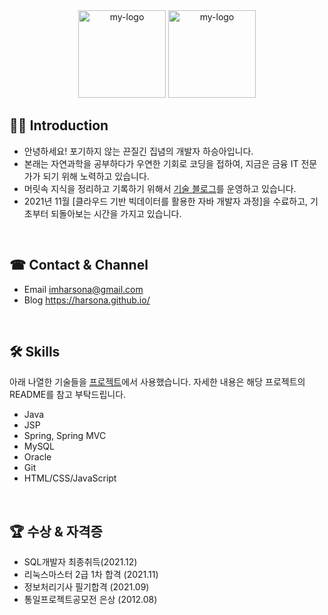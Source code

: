 <!-- ### Hi there 👋
**harsona/harsona** is a ✨ _special_ ✨ repository because its `README.md` (this file) appears on your GitHub profile.

Here are some ideas to get you started:

- 🔭 I’m currently working on ...
- 🌱 I’m currently learning ...
- 👯 I’m looking to collaborate on ...
- 🤔 I’m looking for help with ...
- 💬 Ask me about ...
- 📫 How to reach me: ...
- 😄 Pronouns: ...
- ⚡ Fun fact: ...
-->

<div align="center">
 <img src="" alt="my-logo" height="140" width="140">
 <img src="" alt="my-logo" height="140" width="140">
</div>



## 💁‍♂️ Introduction
+ 안녕하세요! 포기하지 않는 끈질긴 집념의 개발자 하승아입니다.
+ 본래는 자연과학을 공부하다가 우연한 기회로 코딩을 접하여, 지금은 금융 IT 전문가가 되기 위해 노력하고 있습니다.
+ 머릿속 지식을 정리하고 기록하기 위해서 [기술 블로그](https://harsona.github.io/)를 운영하고 있습니다.
+ 2021년 11월 [클라우드 기반 빅데이터를 활용한 자바 개발자 과정]을 수료하고, 기초부터 되돌아보는 시간을 가지고 있습니다.

<br>

## ☎ Contact & Channel
+ Email <imharsona@gmail.com>
+ Blog <https://harsona.github.io/>

<br>

## 🛠 Skills
아래 나열한 기술들을 [프로젝트](https://github.com/harsona)에서 사용했습니다. 자세한 내용은 해당 프로젝트의 README를 참고 부탁드립니다.  

+ Java
+ JSP
+ Spring, Spring MVC
+ MySQL
+ Oracle
+ Git
+ HTML/CSS/JavaScript

<br>

## 🏆 수상 & 자격증
+ SQL개발자 최종취득(2021.12)
+ 리눅스마스터 2급 1차 합격 (2021.11)
+ 정보처리기사 필기합격 (2021.09) 
+ 통일프로젝트공모전 은상 (2012.08)

